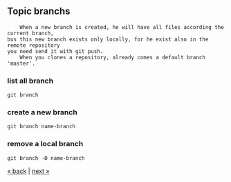 ## Topic branchs
```
	When a new branch is created, he will have all files according the current branch,
bus this new branch exists only locally, for he exist also in the remote repository
you need send it with git push.
	When you clones a repository, already comes a default branch 'master'.
```

### list all branch
	git branch
### create a new branch
	git branch name-branch
### remove a local branch
	git branch -D name-branch

[&laquo; back](https://github.com/MRCardoso/git-code/blob/master/topics/commit.md) |
[next &raquo;](https://github.com/MRCardoso/git-code/blob/master/topics/checkout.md)
